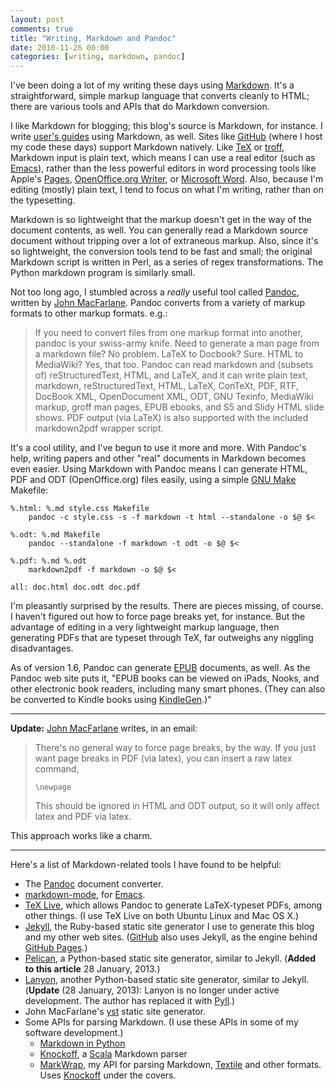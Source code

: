```yaml
---
layout: post
comments: true
title: "Writing, Markdown and Pandoc"
date: 2010-11-26 00:00
categories: [writing, markdown, pandoc]
---
```


I've been doing a lot of my writing these days using [Markdown][]. It's a
straightforward, simple markup language that converts cleanly to HTML;
there are various tools and APIs that do Markdown conversion.

I like Markdown for blogging; this blog's source is Markdown, for instance.
I write [user's guides][SQLShell Users Guide] using Markdown, as well.
Sites like [GitHub][] (where I host my code these days) support Markdown
natively. Like [TeX][] or [troff][], Markdown input is plain text, which
means I can use a real editor (such as [Emacs][]), rather than the less
powerful editors in word processing tools like Apple's [Pages][],
[OpenOffice.org Writer][], or [Microsoft Word][]. Also, because I'm editing
(mostly) plain text, I tend to focus on what I'm writing, rather than on
the typesetting.

Markdown is so lightweight that the markup doesn't get in the way of the
document contents, as well. You can generally read a Markdown source
document without tripping over a lot of extraneous markup. Also, since it's
so lightweight, the conversion tools tend to be fast and small; the
original Markdown script is written in Perl, as a series of regex
transformations. The Python markdown program is similarly small.

Not too long ago, I stumbled across a *really* useful tool called
[Pandoc][], written by [John MacFarlane][]. Pandoc converts from a variety
of markup formats to other markup formats. e.g.:

> If you need to convert files from one markup format into another,
> pandoc is your swiss-army knife. Need to generate a man page from a
> markdown file? No problem. LaTeX to Docbook? Sure. HTML to MediaWiki?
> Yes, that too. Pandoc can read markdown and (subsets of)
> reStructuredText, HTML, and LaTeX, and it can write plain text,
> markdown, reStructuredText, HTML, LaTeX, ConTeXt, PDF, RTF, DocBook
> XML, OpenDocument XML, ODT, GNU Texinfo, MediaWiki markup, groff man
> pages, EPUB ebooks, and S5 and Slidy HTML slide shows. PDF output (via
> LaTeX) is also supported with the included markdown2pdf wrapper script.

It's a cool utility, and I've begun to use it more and more. With Pandoc's
help, writing papers and other "real" documents in Markdown becomes even
easier. Using Markdown with Pandoc means I can generate HTML, PDF and ODT
(OpenOffice.org) files easily, using a simple [GNU Make][] Makefile:

    %.html: %.md style.css Makefile
        pandoc -c style.css -s -f markdown -t html --standalone -o $@ $<

    %.odt: %.md Makefile
        pandoc --standalone -f markdown -t odt -o $@ $<

    %.pdf: %.md %.odt
        markdown2pdf -f markdown -o $@ $<

    all: doc.html doc.odt doc.pdf

I'm pleasantly surprised by the results. There are pieces missing, of
course. I haven't figured out how to force page breaks yet, for instance.
But the advantage of editing in a very lightweight markup language, then
generating PDFs that are typeset through TeX, far outweighs any niggling
disadvantages.

As of version 1.6, Pandoc can generate [EPUB][] documents, as well. As the
Pandoc web site puts it, "EPUB books can be viewed on iPads, Nooks, and
other electronic book readers, including many smart phones. (They can also
be converted to Kindle books using [KindleGen][].)"

---

**Update:** [John MacFarlane][] writes, in an email:

> There's no general way to force page breaks, by the way.  If you just
> want page breaks in PDF (via latex), you can insert a raw latex
> command,
>
>     \newpage
>
> This should be ignored in HTML and ODT output, so it will only affect
> latex and PDF via latex.

This approach works like a charm.

---

Here's a list of Markdown-related tools I have found to be helpful:

* The [Pandoc][] document converter.
* [markdown-mode][], for [Emacs][].
* [TeX Live][], which allows Pandoc to generate LaTeX-typeset PDFs, among
  other things. (I use TeX Live on both Ubuntu Linux and Mac OS X.)
* [Jekyll][], the Ruby-based static site generator I use to generate this
  blog and my other web sites. ([GitHub][] also uses Jekyll, as the engine
  behind [GitHub Pages][].)
* [Pelican][], a Python-based static site generator, similar to Jekyll.
  (**Added to this article** 28 January, 2013.)
* [Lanyon][], another Python-based static site generator, similar to Jekyll.
  (**Update** (28 January, 2013): Lanyon is no longer under active development.
  The author has replaced it with [Pyll][].)
* John MacFarlane's [yst][] static site generator.
* Some APIs for parsing Markdown. (I use these APIs in some of my software
  development.)
  - [Markdown in Python][]
  - [Knockoff][], a [Scala][] Markdown parser
  - [MarkWrap][], my API for parsing Markdown, [Textile][] and other formats.
    Uses [Knockoff][] under the covers.

[yst]: https://github.com/jgm/yst
[Markdown]: http://daringfireball.net/projects/markdown/
[Lanyon]: https://github.com/arthurk/lanyon
[Pyll]: https://github.com/arthurk/pyll
[Pelican]: http://blog.getpelican.com/
[Textile]: http://textile.thresholdstate.com/
[Knockoff]: http://tristanhunt.com/projects/knockoff/
[MarkWrap]: http://software.clapper.org/markwrap/
[Scala]: http://www.scala-lang.org/
[Markdown in Python]: http://www.freewisdom.org/projects/python-markdown/
[Pandoc]: http://johnmacfarlane.net/pandoc/
[John MacFarlane]: http://johnmacfarlane.net/
[SQLShell Users Guide]: http://software.clapper.org/sqlshell/users-guide.html
[GitHub]: http://www.github.com/
[GitHub Pages]: http://pages.github.com/
[Jekyll]: http://www.jekyllrb.com/
[TeX]: http://www.tug.org/texlive/
[troff]: http://www.troff.org/
[Emacs]: http://www.gnu.org/software/emacs/
[markdown-mode]: http://jblevins.org/projects/markdown-mode/
[Pages]: http://www.apple.com/iwork/pages/
[OpenOffice.org Writer]: http://wiki.services.openoffice.org/wiki/Writer
[Microsoft Word]: http://office.microsoft.com/en-us/word/
[GNU Make]: http://www.gnu.org/software/make/
[TeX Live]: http://www.tug.org/texlive/
[EPUB]: http://en.wikipedia.org/wiki/EPUB
[KindleGen]: http://www.amazon.com/gp/feature.html?ie=UTF8&docId=1000234621
